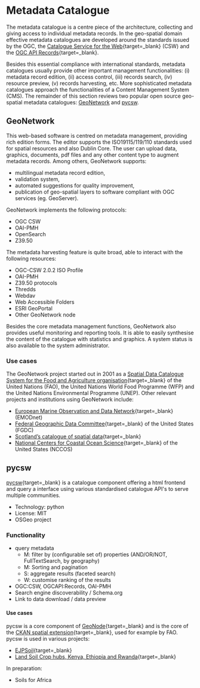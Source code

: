 # Metadata Catalogue

The metadata catalogue is a centre piece of the architecture, collecting and
giving access to individual metadata records. In the geo-spatial domain
effective metadata catalogues are developed around the standards issued by the
OGC, the [Catalogue Service for the Web](https://www.ogc.org/standard/cat/){target=_blank}
(CSW) and the [OGC API Records](https://ogcapi.ogc.org/records/){target=_blank}.

Besides this essential compliance with international standards, metadata
catalogues usually provide other important management functionalities: (i)
metadata record edition, (ii) access control, (iii) records search, (iv)
resource preview, (v) records harvesting, etc. More sophisticated metadata
catalogues approach the functionalities of a Content Management System (CMS).
The remainder of this section reviews two popular open source geo-spatial
metadata catalogues: [GeoNetwork](#geonetwork) and [pycsw](#pycsw).

## GeoNetwork

This web-based software is centred on metadata management, providing rich
edition forms. The editor supports the ISO19115/119/110 standards used for
spatial resources and also Dublin Core. The user can upload data, graphics,
documents, pdf files and any other content type to augment metadata records.
Among others, GeoNetwork supports:

- multilingual metadata record edition,
- validation system,
- automated suggestions for quality improvement,
- publication of geo-spatial layers to software compliant with OGC services (eg. GeoServer).

GeoNetwork implements the following protocols:

- OGC CSW
- OAI-PMH
- OpenSearch
- Z39.50


The metadata harvesting feature is quite broad, able to interact with the following resources:

- OGC-CSW 2.0.2 ISO Profile
- OAI-PMH
- Z39.50 protocols
- Thredds
- Webdav
- Web Accessible Folders
- ESRI GeoPortal
- Other GeoNetwork node

Besides the core metadata management functions, GeoNetwork also provides
useful monitoring and reporting tools. It is able to easily synthesise the
content of the catalogue with statistics and graphics. A system status is also
available to the system administrator.

### Use cases

The GeoNetwork project started out in 2001 as a [Spatial Data Catalogue
System for the Food and Agriculture
organisation](https://www.fao.org/land-water/databases-and-software/geonetwork/en/){target=_blank}
of the United Nations (FAO), the United Nations World Food Programme (WFP) and
the United Nations Environmental Programme (UNEP). Other relevant projects and
institutions using GeoNetwork include:

- [European Marine Observation and Data Network](https://emodnet.ec.europa.eu/geonetwork/srv/eng/catalog.search#/home){target=_blank} (EMODnet)
- [Federal Geographic Data
  Committee](https://www.fgdc.gov/organization/working-groups-subcommittees/mwg/iso-metadata-editors-registry/geonetwork-opensource){target=_blank}
of the United States (FGDC)
- [Scotland’s catalogue of spatial
  data](https://www.spatialdata.gov.scot/geonetwork/srv/eng/catalog.search#/home){target=_blank}
- [National Centers for Coastal Ocean Science](https://coastalscience.noaa.gov/products/geonetwork/){target=_blank} of the United States (NCCOS)

## pycsw

[pycsw](https://pycsw.org){target=_blank} is a catalogue component offering a html frontend and query a interface using various standardised catalogue API's to serve multiple communities. 

- Technology: python
- License: MIT
- OSGeo project

### Functionality

- query metadata
  - M: filter by (configurable set of) properties (AND/OR/NOT, FullTextSearch, by geography)
  - M: Sorting and pagination
  - S: aggregate results (faceted search)
  - W: customise ranking of the results
- OGC:CSW, OGCAPI:Records, OAI-PMH
- Search engine discoverability / Schema.org
- Link to data download / data preview

#### Use cases

pycsw is a core component of [GeoNode](https://geonode.org){target=_blank} and is the core of the [CKAN spatial extension](https://extensions.ckan.org/extension/spatial/){target=_blank}, used for example by FAO. pycsw is used in various projects:

- [EJPSoil](https://catalogue.ejpsoil.eu){target=_blank}
- [Land Soil Crop hubs, Kenya, Ethiopia and Rwanda](https://kenya.lsc-hubs.org/cat/){target=_blank}

In preparation:

- Soils for Africa




